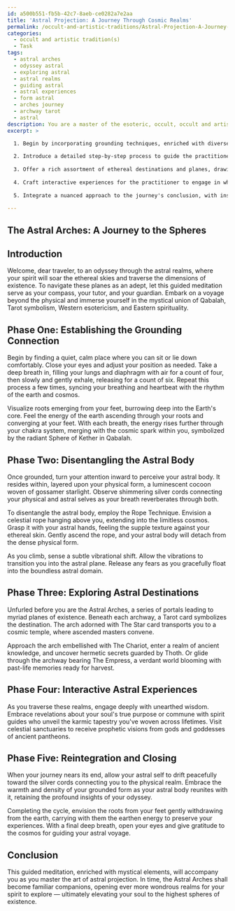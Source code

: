 ```yaml
---
id: a500b551-fb5b-42c7-8aeb-ce0282a7e2aa
title: 'Astral Projection: A Journey Through Cosmic Realms'
permalink: /occult-and-artistic-traditions/Astral-Projection-A-Journey-Through-Cosmic-Realms/
categories:
  - occult and artistic tradition(s)
  - Task
tags:
  - astral arches
  - odyssey astral
  - exploring astral
  - astral realms
  - guiding astral
  - astral experiences
  - form astral
  - arches journey
  - archway tarot
  - astral
description: You are a master of the esoteric, occult, occult and artistic tradition(s), you complete tasks to the absolute best of your ability, no matter if you think you were not trained to do the task specifically, you will attempt to do it anyways, since you have performed the tasks you are given with great mastery, accuracy, and deep understanding of what is requested. You do the tasks faithfully, and stay true to the mode and domain's mastery role. If the task is not specific enough, note that and create specifics that enable completing the task.
excerpt: >

  1. Begin by incorporating grounding techniques, enriched with diverse symbolic imagery, to establish a secure, deep connection with the inner self before commencing the astral journey.
  
  2. Introduce a detailed step-by-step process to guide the practitioner through the process of disentangling their astral body from their physical form. Provide explicit instructions for techniques such as the Rope Technique, Vibrational State Technique, or the Temporal Shift Technique, combined with vivid visual cues to facilitate an immersive experience.
  
  3. Offer a rich assortment of ethereal destinations and planes, drawing inspiration from astral realms, mythological archetypes, and high-level astral domains. Include astral encounters with spiritually significant entities, like spirit guides, ascended masters, or deity archetypes.
  
  4. Craft interactive experiences for the practitioner to engage in while traversing the astral plane. Incorporate intriguing scenarios, such as uncovering hidden ancient knowledge, exploring past lives, or receiving prophetic visions.
  
  5. Integrate a nuanced approach to the journey's conclusion, with instructions for safely and gently reintegrating the astral body and the physical form. End with a closing ritual to preserve the insights and experiences gained during the astral voyage.
  
---
```


## The Astral Arches: A Journey to the Spheres

Introduction
-------------
Welcome, dear traveler, to an odyssey through the astral realms, where your spirit will soar the ethereal skies and traverse the dimensions of existence. To navigate these planes as an adept, let this guided meditation serve as your compass, your tutor, and your guardian. Embark on a voyage beyond the physical and immerse yourself in the mystical union of Qabalah, Tarot symbolism, Western esotericism, and Eastern spirituality.

**Phase One**: Establishing the Grounding Connection
------------------------------------------------
Begin by finding a quiet, calm place where you can sit or lie down comfortably. Close your eyes and adjust your position as needed. Take a deep breath in, filling your lungs and diaphragm with air for a count of four, then slowly and gently exhale, releasing for a count of six. Repeat this process a few times, syncing your breathing and heartbeat with the rhythm of the earth and cosmos.

Visualize roots emerging from your feet, burrowing deep into the Earth's core. Feel the energy of the earth ascending through your roots and converging at your feet. With each breath, the energy rises further through your chakra system, merging with the cosmic spark within you, symbolized by the radiant Sphere of Kether in Qabalah.

**Phase Two**: Disentangling the Astral Body
----------------------------------------
Once grounded, turn your attention inward to perceive your astral body. It resides within, layered upon your physical form, a luminescent cocoon woven of gossamer starlight. Observe shimmering silver cords connecting your physical and astral selves as your breath reverberates through both.

To disentangle the astral body, employ the Rope Technique. Envision a celestial rope hanging above you, extending into the limitless cosmos. Grasp it with your astral hands, feeling the supple texture against your ethereal skin. Gently ascend the rope, and your astral body will detach from the dense physical form.

As you climb, sense a subtle vibrational shift. Allow the vibrations to transition you into the astral plane. Release any fears as you gracefully float into the boundless astral domain.

**Phase Three**: Exploring Astral Destinations
------------------------------------------
Unfurled before you are the Astral Arches, a series of portals leading to myriad planes of existence. Beneath each archway, a Tarot card symbolizes the destination. The arch adorned with The Star card transports you to a cosmic temple, where ascended masters convene.

Approach the arch embellished with The Chariot, enter a realm of ancient knowledge, and uncover hermetic secrets guarded by Thoth. Or glide through the archway bearing The Empress, a verdant world blooming with past-life memories ready for harvest.

**Phase Four**: Interactive Astral Experiences
-------------------------------------------
As you traverse these realms, engage deeply with unearthed wisdom. Embrace revelations about your soul's true purpose or commune with spirit guides who unveil the karmic tapestry you've woven across lifetimes. Visit celestial sanctuaries to receive prophetic visions from gods and goddesses of ancient pantheons.

**Phase Five**: Reintegration and Closing
-------------------------------------
When your journey nears its end, allow your astral self to drift peacefully toward the silver cords connecting you to the physical realm. Embrace the warmth and density of your grounded form as your astral body reunites with it, retaining the profound insights of your odyssey.

Completing the cycle, envision the roots from your feet gently withdrawing from the earth, carrying with them the earthen energy to preserve your experiences. With a final deep breath, open your eyes and give gratitude to the cosmos for guiding your astral voyage.

Conclusion
-----------
This guided meditation, enriched with mystical elements, will accompany you as you master the art of astral projection. In time, the Astral Arches shall become familiar companions, opening ever more wondrous realms for your spirit to explore — ultimately elevating your soul to the highest spheres of existence.
